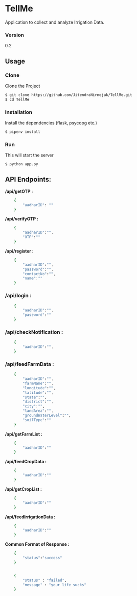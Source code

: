 # TellMe
Application to collect and analyze Irrigation Data.

### Version
0.2

## Usage

### Clone
Clone the Project

```sh
$ git clone https://github.com/JitendraNirnejak/TellMe.git
$ cd TellMe
```

### Installation

Install the dependencies (flask, psycopg etc.)

```sh
$ pipenv install
```

### Run

This will start the server

```sh
$ python app.py
```

## API Endpoints:

**/api/getOTP :**
```sh
	{
		"aadharID": ""
	}
```


**/api/verifyOTP :**
```sh
	{
		"aadharID":"",
		"OTP":""
	}
```


**/api/register :**
```sh
	{
		"aadharID":"",
		"password":"",
		"contactNo":"",
		"name":""
	}
```


### **/api/login :**
```sh
	{
		"aadharID":"",
		"password":""
	}
```


### **/api/checkNotification :**
```sh
	{
		"aadharID":"",
	}
```


### **/api/feedFarmData :**
```sh
	{
		"aadharID":"",
		"farmName":"",
		"longitude":"",
		"latitude":"",
		"state":"",
		"district":"",
		"city":"",
		"landArea":"",
		"groundWaterLevel":"",
		"soilType":""
	}
```


**/api/getFarmList :**
```sh
	{
		"aadharID":""
	}
```

**/api/feedCropData :**
```sh
	{
		"aadharID":""
	}
```

**/api/getCropList :**
```sh
	{
		"aadharID":""
	}
```

**/api/feedIrrigationData :**
```sh
	{
		"aadharID":""
	}
```


**Common Format of Response :**
```sh
	{
		"status":"success"
	}
```
```sh

	{
		"status" : "failed",
		"message" : "your life sucks"
	}
```
